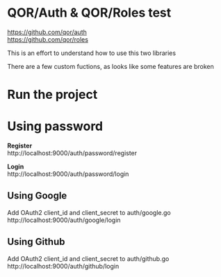 # QOR/Auth & QOR/Roles test

https://github.com/qor/auth  
https://github.com/qor/roles  


This is an effort to understand how to use this two libraries

There are a few custom fuctions, as looks like some features are broken

# Run the project

# Using password
**Register**  
http://localhost:9000/auth/password/register

**Login**  
http://localhost:9000/auth/password/login

## Using Google
Add OAuth2 client_id and client_secret to auth/google.go  
http://localhost:9000/auth/google/login

## Using Github
Add OAuth2 client_id and client_secret to auth/github.go   
http://localhost:9000/auth/github/login
